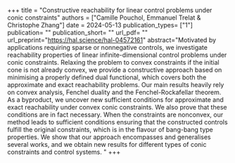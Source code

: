 +++ 
title = "Constructive reachability for linear control problems under conic constraints" 
authors = ["Camille Pouchol, Emmanuel Trelat & Christophe Zhang"] 
date = 2024-05-13
publication_types= ["1"] 
publication= "" 
publication_short= "" 
url_pdf= "" 
url_preprint="https://hal.science/hal-04572161" 
abstract="Motivated by applications requiring sparse or nonnegative controls, we investigate reachability properties of linear infinite-dimensional control problems under conic constraints. Relaxing the problem to convex constraints if the initial cone is not already convex, we provide a constructive approach based on minimising a properly defined dual functional, which covers both the approximate and exact reachability problems. Our main results heavily rely on convex analysis, Fenchel duality and the Fenchel-Rockafellar theorem. As a byproduct, we uncover new sufficient conditions for approximate and exact reachability under convex conic constraints. We also prove that these conditions are in fact necessary. When the constraints are nonconvex, our method leads to sufficient conditions ensuring that the constructed controls fulfill the original constraints, which is in the flavour of bang-bang type properties. We show that our approach encompasses and generalises several works, and we obtain new results for different types of conic constraints and control systems. "
+++

